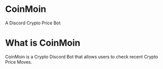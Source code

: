 # CoinMoin
A Discord Crypto Price Bot

# What is CoinMoin
CoinMoin is a Crypto Discord Bot that allows users to check recent Crypto Price Moves.
